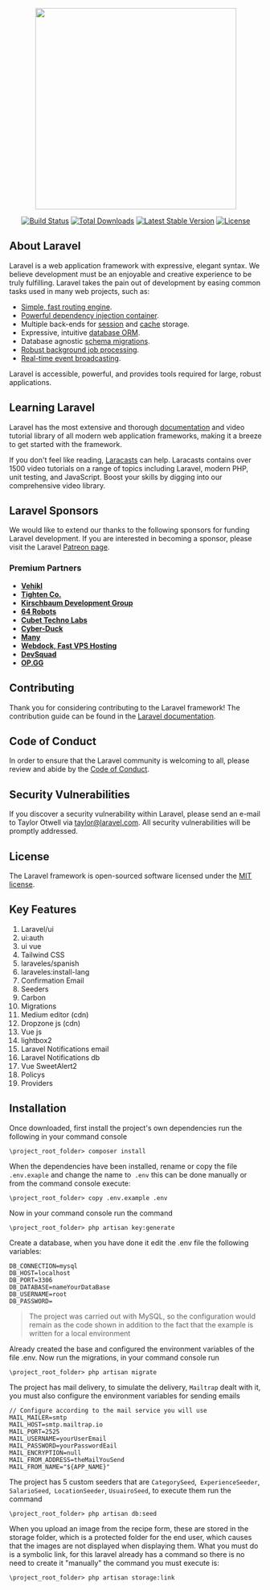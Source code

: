 <p align="center"><a href="https://laravel.com" target="_blank"><img src="https://raw.githubusercontent.com/laravel/art/master/logo-lockup/5%20SVG/2%20CMYK/1%20Full%20Color/laravel-logolockup-cmyk-red.svg" width="400"></a></p>

<p align="center">
<a href="https://travis-ci.org/laravel/framework"><img src="https://travis-ci.org/laravel/framework.svg" alt="Build Status"></a>
<a href="https://packagist.org/packages/laravel/framework"><img src="https://poser.pugx.org/laravel/framework/d/total.svg" alt="Total Downloads"></a>
<a href="https://packagist.org/packages/laravel/framework"><img src="https://poser.pugx.org/laravel/framework/v/stable.svg" alt="Latest Stable Version"></a>
<a href="https://packagist.org/packages/laravel/framework"><img src="https://poser.pugx.org/laravel/framework/license.svg" alt="License"></a>
</p>

## About Laravel

Laravel is a web application framework with expressive, elegant syntax. We believe development must be an enjoyable and creative experience to be truly fulfilling. Laravel takes the pain out of development by easing common tasks used in many web projects, such as:

- [Simple, fast routing engine](https://laravel.com/docs/routing).
- [Powerful dependency injection container](https://laravel.com/docs/container).
- Multiple back-ends for [session](https://laravel.com/docs/session) and [cache](https://laravel.com/docs/cache) storage.
- Expressive, intuitive [database ORM](https://laravel.com/docs/eloquent).
- Database agnostic [schema migrations](https://laravel.com/docs/migrations).
- [Robust background job processing](https://laravel.com/docs/queues).
- [Real-time event broadcasting](https://laravel.com/docs/broadcasting).

Laravel is accessible, powerful, and provides tools required for large, robust applications.

## Learning Laravel

Laravel has the most extensive and thorough [documentation](https://laravel.com/docs) and video tutorial library of all modern web application frameworks, making it a breeze to get started with the framework.

If you don't feel like reading, [Laracasts](https://laracasts.com) can help. Laracasts contains over 1500 video tutorials on a range of topics including Laravel, modern PHP, unit testing, and JavaScript. Boost your skills by digging into our comprehensive video library.

## Laravel Sponsors

We would like to extend our thanks to the following sponsors for funding Laravel development. If you are interested in becoming a sponsor, please visit the Laravel [Patreon page](https://patreon.com/taylorotwell).

### Premium Partners

- **[Vehikl](https://vehikl.com/)**
- **[Tighten Co.](https://tighten.co)**
- **[Kirschbaum Development Group](https://kirschbaumdevelopment.com)**
- **[64 Robots](https://64robots.com)**
- **[Cubet Techno Labs](https://cubettech.com)**
- **[Cyber-Duck](https://cyber-duck.co.uk)**
- **[Many](https://www.many.co.uk)**
- **[Webdock, Fast VPS Hosting](https://www.webdock.io/en)**
- **[DevSquad](https://devsquad.com)**
- **[OP.GG](https://op.gg)**

## Contributing

Thank you for considering contributing to the Laravel framework! The contribution guide can be found in the [Laravel documentation](https://laravel.com/docs/contributions).

## Code of Conduct

In order to ensure that the Laravel community is welcoming to all, please review and abide by the [Code of Conduct](https://laravel.com/docs/contributions#code-of-conduct).

## Security Vulnerabilities

If you discover a security vulnerability within Laravel, please send an e-mail to Taylor Otwell via [taylor@laravel.com](mailto:taylor@laravel.com). All security vulnerabilities will be promptly addressed.

## License

The Laravel framework is open-sourced software licensed under the [MIT license](https://opensource.org/licenses/MIT).

## Key Features
1. Laravel/ui
2. ui:auth
3. ui vue
4. Tailwind CSS
5. laraveles/spanish
6. laraveles:install-lang
7. Confirmation Email
8. Seeders
9. Carbon
10. Migrations
11. Medium editor (cdn)
12. Dropzone js (cdn)
13. Vue js
14. lightbox2
15. Laravel Notifications email
16. Laravel Notifications db
17. Vue SweetAlert2
18. Policys
19. Providers



## Installation
Once downloaded, first install the project's own dependencies run the following in your command console
```
\project_root_folder> composer install
```
When the dependencies have been installed, rename or copy the file `.env.exaple` and change the name to` .env` this can be done manually or from the command console execute:
```
\project_root_folder> copy .env.example .env
```

Now in your command console run the command
```
\project_root_folder> php artisan key:generate
```

Create a database, when you have done it edit the .env file the following variables:
```
DB_CONNECTION=mysql
DB_HOST=localhost
DB_PORT=3306
DB_DATABASE=nameYourDataBase
DB_USERNAME=root
DB_PASSWORD=
```
>The project was carried out with MySQL, so the configuration would remain as the code shown in addition to the fact that the example is written for a local environment

Already created the base and configured the environment variables of the file .env. Now run the migrations, in your command console run
```
\project_root_folder> php artisan migrate
```

The project has mail delivery, to simulate the delivery, `Mailtrap` dealt with it, you must also configure the environment variables for sending emails
```
// Configure according to the mail service you will use
MAIL_MAILER=smtp
MAIL_HOST=smtp.mailtrap.io
MAIL_PORT=2525
MAIL_USERNAME=yourUserEmail
MAIL_PASSWORD=yourPasswordEail
MAIL_ENCRYPTION=null
MAIL_FROM_ADDRESS=theMailYouSend
MAIL_FROM_NAME="${APP_NAME}"
```

The project has 5 custom seeders that are `CategorySeed`,` ExperienceSeeder`, `SalarioSeed`,` LocationSeeder`, `UsuairoSeed`, to execute them run the command
```
\project_root_folder> php artisan db:seed
```

When you upload an image from the recipe form, these are stored in the storage folder, which is a protected folder for the end user, which causes that the images are not displayed when displaying them. What you must do is a symbolic link, for this laravel already has a command so there is no need to create it "manually" the command you must execute is:
```
\project_root_folder> php artisan storage:link
```

